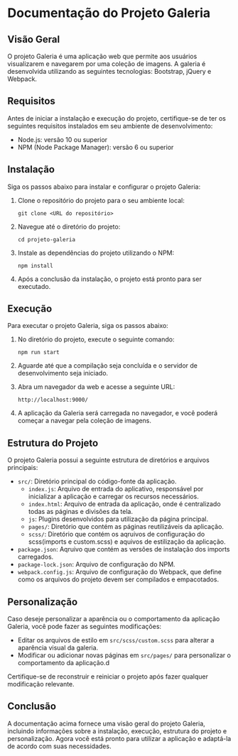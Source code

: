 
# Documentação do Projeto Galeria

## Visão Geral
O projeto Galeria é uma aplicação web que permite aos usuários visualizarem e navegarem por uma coleção de imagens. A galeria é desenvolvida utilizando as seguintes tecnologias: Bootstrap, jQuery e Webpack.

## Requisitos
Antes de iniciar a instalação e execução do projeto, certifique-se de ter os seguintes requisitos instalados em seu ambiente de desenvolvimento:

- Node.js: versão 10 ou superior
- NPM (Node Package Manager): versão 6 ou superior

## Instalação
Siga os passos abaixo para instalar e configurar o projeto Galeria:

1. Clone o repositório do projeto para o seu ambiente local:

   ```shell
   git clone <URL do repositório>
   ```

2. Navegue até o diretório do projeto:

   ```shell
   cd projeto-galeria
   ```

3. Instale as dependências do projeto utilizando o NPM:

   ```shell
   npm install
   ```

4. Após a conclusão da instalação, o projeto está pronto para ser executado.

## Execução
Para executar o projeto Galeria, siga os passos abaixo:

1. No diretório do projeto, execute o seguinte comando:

   ```shell
   npm run start
   ```

2. Aguarde até que a compilação seja concluída e o servidor de desenvolvimento seja iniciado.

3. Abra um navegador da web e acesse a seguinte URL:

   ```
   http://localhost:9000/
   ```

4. A aplicação da Galeria será carregada no navegador, e você poderá começar a navegar pela coleção de imagens.

## Estrutura do Projeto
O projeto Galeria possui a seguinte estrutura de diretórios e arquivos principais:

- `src/`: Diretório principal do código-fonte da aplicação.
  - `index.js`: Arquivo de entrada do aplicativo, responsável por inicializar a aplicação e carregar os recursos necessários.
  - `index.html`: Arquivo de entrada da aplicação, onde é centralizado todas as páginas e divisões da tela.
  - `js`: Plugins desenvolvidos para utilização da página principal.
  - `pages/`: Diretório que contém as páginas reutilizáveis da aplicação.
  - `scss/`: Diretório que contém os aqruivos de configuração do scss(imports e custom.scss) e aquivos de estilização da aplicação.
- `package.json`: Aqruivo que contém as versões de instalação dos imports carregados.
- `package-lock.json`: Arquivo de configuração do NPM.
- `webpack.config.js`: Arquivo de configuração do Webpack, que define como os arquivos do projeto devem ser compilados e empacotados.

## Personalização
Caso deseje personalizar a aparência ou o comportamento da aplicação Galeria, você pode fazer as seguintes modificações:

- Editar os arquivos de estilo em `src/scss/custom.scss` para alterar a aparência visual da galeria.
- Modificar ou adicionar novas páginas em `src/pages/` para personalizar o comportamento da aplicação.d

Certifique-se de reconstruir e reiniciar o projeto após fazer qualquer modificação relevante.

## Conclusão
A documentação acima fornece uma visão geral do projeto Galeria, incluindo informações sobre a instalação, execução, estrutura do projeto e personalização. Agora você está pronto para utilizar a aplicação e adaptá-la de acordo com suas necessidades.
